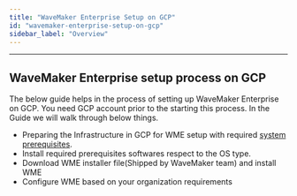 ```yaml
---
title: "WaveMaker Enterprise Setup on GCP"
id: "wavemaker-enterprise-setup-on-gcp"
sidebar_label: "Overview"
---
```

---

## WaveMaker Enterprise setup process on GCP

The below guide helps in the process of setting up WaveMaker Enterprise on GCP.
You need GCP account prior to the starting this process.
In the Guide we will walk through below things.

- Preparing the Infrastructure in GCP for WME setup with required [system prerequisites](/learn/on-premise/prerequisites).
- Install required prerequisites softwares respect to the OS type.
- Download WME installer file(Shipped by WaveMaker team) and install WME
- Configure WME based on your organization requirements
